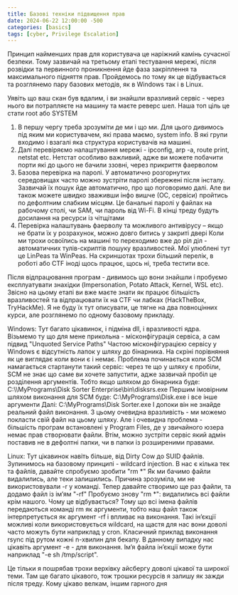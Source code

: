 ```yaml
---
title: Базові техніки підвищення прав
date: 2024-06-22 12:00:00 -500
categories: [basics]
tags: [cyber, Privilege Escalation]
---
```


Принцип найменших прав для користувача це наріжний камінь сучасної безпеки. Тому зазвичай на третьому етапі тестування мережі, після розвідки та первинного проникнення йде фаза закріплення та максимального підняття прав.
Пройдемось по тому як це відбувається та розглянемо пару базових методів, як в Windows так і в Linux.

Уявіть що ваш скан був вдалим, і ви знайшли вразливий сервіс - через нього ви потрапляєте на машину та маєте реверс шел. Наша топ ціль це стати root або SYSTEM
1) В першу чергу треба зрозуміти де ми і що ми. Для цього дивимось під яким ми користувачем, які права маємо, system info. В які групи входимо і взагалі яка структура користувачів на машині.
2) Далі перевіряємо налаштування мережі - ipconfig, arp -a, route print, netstat etc. Нетстат особливо важливий, адже ви можете побачити порти які до цього не бачили ззовні, через прикриття фаерволом
3) Базова перевірка на паролі. У автоматично розгорнутих середовищах часто можно зустріти паролі збережені після інсталу. Зазвичай їх пошук йде автоматично, про що поговоримо далі. Але ви також можете швидко зваживши інфо вишче (ОС, сервіси) пройтись по дефолтним слабким місцям. Це банальні паролі у файлах на рабочому столі, чи SAM, чи пароль від Wi-Fi. В кінці треду будуть досилання на ресурси із чітщітами
4) Перевірка налаштувань фаерволу та можливого антивірусу – якщо не брати їх у розрахунок, можно довго битись у закриті двері
Коли ми трохи освоїлись на машині то переходимо вже до ріл діл - автоматичних тулів-скриптів пошуку вразливостей. Мої улюблені тут це LinPeas та WinPeas. На скриншотах трохи більший перелік, в роботі або CTF іноді щось працює, щось ні, треба тестити все.

Після відпрацювання програм - дивимось що вони знайшли і пробуємо експлуатувати знахідки (Impersonation, Potato Attack, Kernel, WSL etc). Звісно на цьому етапі ви вже маєте знати як працює більшість вразливостей та відпрацювати їх на CTF чи лабках (HackTheBox, TryHackMe). Я не буду їх тут описувати, це тягне на два повноцінних курси, але розглянемо по одному базовому прикладу. 

Windows:
Тут багато цікавинок, і підміна dll, і вразливості ядра. Візьмемо ту що для мене прикольна - місконфігурація сервіса, а сам підвид "Unquoted Service Paths"
Частою місконфігурацією сервісу у Windows є відсутність лапок у шляху до бінарника. На скріні порівняння як це виглядає коли вони є і немає.
Проблема починається коли SCM намагається стартанути такий сервіс: через те що у шляху є пробіли, SCM не знає що саме ви хочете запустити, адже зазвичай пробіл це розділення аргументів. 
Тобто якщо шляхом до бінарника буде:
C:\\\MyPrograms\\Disk Sorter Enterprise\\bin\\disksrs.exe
Першим імовірним шляхом виконання для SCM буде:
C:\\MyPrograms\\Disk.exe і все інше аргументи
Далі:
C:\\MyPrograms\\Disk Sorter.exe
І допоки він не знайде реальний файл виконання. З цьому очевидна вразливість - ми можемо покласти свій файл на цьому шляху. Але і очевидна проблема - більшість програм встановлені у Program Files, де у звичайного юзера немає прав створювати файли. Втім, можно зустріти сервіс який адмін поставив не в дефолтні папки, чи в папки із розширеними правами.

Linux:
Тут цікавинок навіть більше, від Dirty Cow до SUID файлів.
Зупинимось на базовому принципі - wildcard injection.
В нас є кілька тек та файлів, давайте спробуємо зробити "rm \*"
Як ми бачимо файли видалились, але теки залишились. Причина зрозуміла, ми не використовували -r у команді. Тепер давайте створимо ще раз файли, та додамо файл із імʼям "-rf"
Пробуємо знову "rm \*": видалились всі файли крім нашого. Чому це відбувається? Тому що всі імена файлів передаються команді rm як аргументи, тобто наш файл також інтерпретується як аргумент -rf і впливає на виконання.
Такі інʼєкції можливі коли використовується wildcard, на щастя для нас вони доволі часто можуть бути наприклад у cron. Класичний приклад виконання rsync під рутом кожні n-хвилин для бекапу. В данному випадку нас цікавіть аргумент -e - для виконання. Імʼя файла інʼєкції може бути наприклад "-e sh /tmp/script". 

Це тільки я пошрябав трохи верхівку айсбергу доволі цікавої та широкої теми. Там ще багато цікавого, тож трошки ресурсів я залишу як зажди після треду. Кому цікаво велкам, іншим гарного дня







